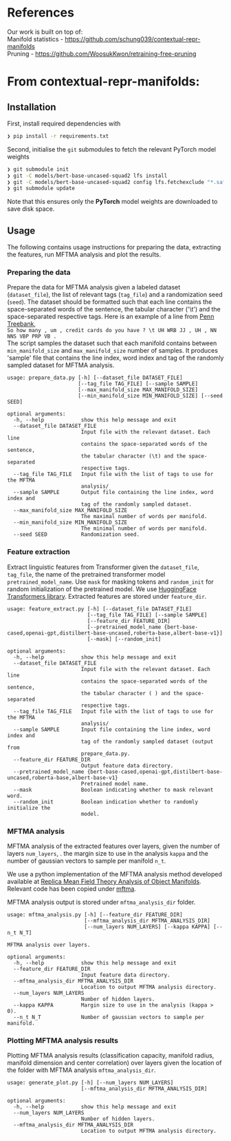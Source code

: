 
# References
Our work is built on top of:<br>
Manifold statistics - https://github.com/schung039/contextual-repr-manifolds<br>
Pruning - https://github.com/WoosukKwon/retraining-free-pruning<br>

# From contextual-repr-manifolds:

## Installation

First, install required dependencies with
```bash
❯ pip install -r requirements.txt
```

Second, initialise the `git` submodules to fetch the relevant PyTorch model weights

```bash
❯ git submodule init
❯ git -C models/bert-base-uncased-squad2 lfs install
❯ git -C models/bert-base-uncased-squad2 config lfs.fetchexclude "*.safetensors"
❯ git submodule update
```
Note that this ensures only the **PyTorch** model weights are downloaded to save disk space.

## Usage
The following contains usage instructions for preparing the data, extracting the features, run
 MFTMA analysis and plot the results.

### Preparing the data
Prepare the data for MFTMA analysis given a labeled dataset (`dataset_file`), the list of
 relevant tags (`tag_file`) and a
 randomization seed (`seed`).
The dataset should be formatted such that each line contains the space-separated words of the
 sentence, the tabular character ('\t') and the space-separated respective tags.
Here is an example of a line from [Penn Treebank](https://catalog.ldc.upenn.edu/desc/addenda/LDC99T42.pos.txt
), \
`So how many , um , credit cards do you have ? \t UH WRB JJ , UH , NN NNS VBP PRP VB .`\
The script samples the dataset such that each
manifold contains between `min_manifold_size` and `max_manifold_size` number of
samples. It produces 'sample' file that contains the line index, word index and tag of the
 randomly sampled dataset for MFTMA analysis.

```buildoutcfg
usage: prepare_data.py [-h] [--dataset_file DATASET_FILE]
                       [--tag_file TAG_FILE] [--sample SAMPLE]
                       [--max_manifold_size MAX_MANIFOLD_SIZE]
                       [--min_manifold_size MIN_MANIFOLD_SIZE] [--seed SEED]

optional arguments:
  -h, --help            show this help message and exit
  --dataset_file DATASET_FILE
                        Input file with the relevant dataset. Each line
                        contains the space-separated words of the sentence,
                        the tabular character (\t) and the space-separated
                        respective tags.
  --tag_file TAG_FILE   Input file with the list of tags to use for the MFTMA
                        analysis/
  --sample SAMPLE       Output file containing the line index, word index and
                        tag of the randomly sampled dataset.
  --max_manifold_size MAX_MANIFOLD_SIZE
                        The maximal number of words per manifold.
  --min_manifold_size MIN_MANIFOLD_SIZE
                        The minimal number of words per manifold.
  --seed SEED           Randomization seed.
```

### Feature extraction
Extract linguistic features from Transformer given the `dataset_file`, `tag_file`, the name
 of the pretrained transformer model `pretrained_model_name`. Use `mask` for masking tokens and
  `random_init` for random initialization of the pretrained model. We use
 [ HuggingFace
 Transformers library](https://github.com/huggingface/transformers).
Extracted features are stored under `feature_dir`.

```buildoutcfg
usage: feature_extract.py [-h] [--dataset_file DATASET_FILE]
                          [--tag_file TAG_FILE] [--sample SAMPLE]
                          [--feature_dir FEATURE_DIR]
                          [--pretrained_model_name {bert-base-cased,openai-gpt,distilbert-base-uncased,roberta-base,albert-base-v1}]
                          [--mask] [--random_init]

optional arguments:
  -h, --help            show this help message and exit
  --dataset_file DATASET_FILE
                        Input file with the relevant dataset. Each line
                        contains the space-separated words of the sentence,
                        the tabular character ( ) and the space-separated
                        respective tags.
  --tag_file TAG_FILE   Input file with the list of tags to use for the MFTMA
                        analysis/
  --sample SAMPLE       Input file containing the line index, word index and
                        tag of the randomly sampled dataset (output from
                        prepare_data.py.
  --feature_dir FEATURE_DIR
                        Output feature data directory.
  --pretrained_model_name {bert-base-cased,openai-gpt,distilbert-base-uncased,roberta-base,albert-base-v1}
                        Pretrained model name.
  --mask                Boolean indicating whether to mask relevant word.
  --random_init         Boolean indication whether to randomly initialize the
                        model.
```

### MFTMA analysis
MFTMA analysis of the extracted features over layers, given the number of layers `num_layers`, .
the margin size to use in the analysis `kappa` and the number of gaussian vectors to sample per
 manifold `n_t`.
 
We use a python implementation of the MFTMA analysis method developed available
 at [Replica Mean Field Theory Analysis of Object Manifolds](https://github.com/schung039/neural_manifolds_replicaMFT/).
Relevant code has been copied under [mftma](https://github.com/schung039/contextual-repr-manifolds/tree/master/mftma).

MFTMA analysis output is stored under `mftma_analysis_dir` folder.

```buildoutcfg
usage: mftma_analysis.py [-h] [--feature_dir FEATURE_DIR]
                         [--mftma_analysis_dir MFTMA_ANALYSIS_DIR]
                         [--num_layers NUM_LAYERS] [--kappa KAPPA] [--n_t N_T]

MFTMA analysis over layers.

optional arguments:
  -h, --help            show this help message and exit
  --feature_dir FEATURE_DIR
                        Input feature data directory.
  --mftma_analysis_dir MFTMA_ANALYSIS_DIR
                        Location to output MFTMA analysis directory.
  --num_layers NUM_LAYERS
                        Number of hidden layers.
  --kappa KAPPA         Margin size to use in the analysis (kappa > 0).
  --n_t N_T             Number of gaussian vectors to sample per manifold.
```

### Plotting MFTMA analysis results
Plotting MFTMA analysis results (classification capacity, manifold radius,
manifold dimension and center correlation) over layers given the location of the folder with
 MFTMA analysis `mftma_analysis_dir`.
```buildoutcfg
usage: generate_plot.py [-h] [--num_layers NUM_LAYERS]
                        [--mftma_analysis_dir MFTMA_ANALYSIS_DIR]

optional arguments:
  -h, --help            show this help message and exit
  --num_layers NUM_LAYERS
                        Number of hidden layers.
  --mftma_analysis_dir MFTMA_ANALYSIS_DIR
                        Location to output MFTMA analysis directory.
```

